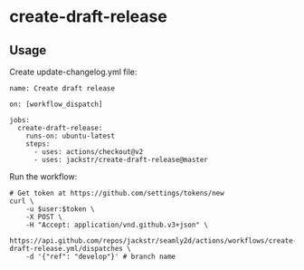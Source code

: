 # create-draft-release

## Usage

Create update-changelog.yml file:
```
name: Create draft release

on: [workflow_dispatch]

jobs:
  create-draft-release:
    runs-on: ubuntu-latest
    steps:
      - uses: actions/checkout@v2
      - uses: jackstr/create-draft-release@master
```

Run the workflow:
```
# Get token at https://github.com/settings/tokens/new
curl \
    -u $user:$token \
    -X POST \
    -H "Accept: application/vnd.github.v3+json" \
    https://api.github.com/repos/jackstr/seamly2d/actions/workflows/create-draft-release.yml/dispatches \
    -d '{"ref": "develop"}' # branch name
```
